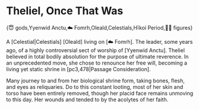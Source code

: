 # Theliel, Once That Was

{😇 gods,Yyenwid Anctu,☁️ Fomrh,Oleald,Celestials,Hīkoi Period,🧑‍🔬 figures}

A [Celestial|Celestials] [Oleald] living on [☁️ Fomrh]. The leader, some years ago, of a highly controversial sect of worship of [Yyenwid Anctu]. Theliel believed in total bodily absolution for the purpose of ultimate reverence. In an unprecedented move, she chose to renounce her free will, becoming a living yet static shrine in [pc3,478|Passage Consideration].

Many journey to and from her biological shrine form, taking bones, flesh, and eyes as reliquaries. Do to this constant looting, most of her skin and torso have been entirely removed, though her placid face remains unmoving to this day. Her wounds and tended to by the acolytes of her faith.
